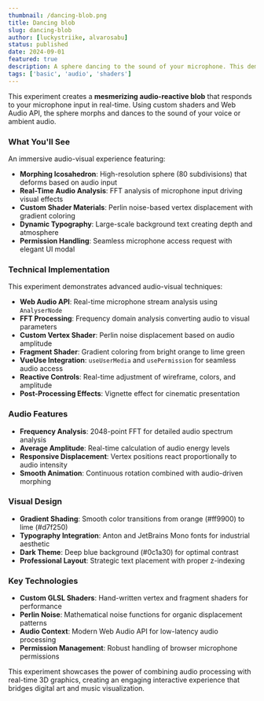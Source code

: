 ```yaml
---
thumbnail: /dancing-blob.png
title: Dancing blob
slug: dancing-blob
author: [luckystriike, alvarosabu]
status: published
date: 2024-09-01
featured: true
description: A sphere dancing to the sound of your microphone. This demo utilizes your microphone, so please ensure that you allow access.
tags: ['basic', 'audio', 'shaders']
---
```


This experiment creates a **mesmerizing audio-reactive blob** that responds to your microphone input in real-time. Using custom shaders and Web Audio API, the sphere morphs and dances to the sound of your voice or ambient audio.

### What You'll See

An immersive audio-visual experience featuring:

- **Morphing Icosahedron**: High-resolution sphere (80 subdivisions) that deforms based on audio input
- **Real-Time Audio Analysis**: FFT analysis of microphone input driving visual effects
- **Custom Shader Materials**: Perlin noise-based vertex displacement with gradient coloring
- **Dynamic Typography**: Large-scale background text creating depth and atmosphere
- **Permission Handling**: Seamless microphone access request with elegant UI modal

### Technical Implementation

This experiment demonstrates advanced audio-visual techniques:

- **Web Audio API**: Real-time microphone stream analysis using `AnalyserNode`
- **FFT Processing**: Frequency domain analysis converting audio to visual parameters
- **Custom Vertex Shader**: Perlin noise displacement based on audio amplitude
- **Fragment Shader**: Gradient coloring from bright orange to lime green
- **VueUse Integration**: `useUserMedia` and `usePermission` for seamless audio access
- **Reactive Controls**: Real-time adjustment of wireframe, colors, and amplitude
- **Post-Processing Effects**: Vignette effect for cinematic presentation

### Audio Features

- **Frequency Analysis**: 2048-point FFT for detailed audio spectrum analysis
- **Average Amplitude**: Real-time calculation of audio energy levels
- **Responsive Displacement**: Vertex positions react proportionally to audio intensity
- **Smooth Animation**: Continuous rotation combined with audio-driven morphing

### Visual Design

- **Gradient Shading**: Smooth color transitions from orange (#ff9900) to lime (#d7f250)
- **Typography Integration**: Anton and JetBrains Mono fonts for industrial aesthetic
- **Dark Theme**: Deep blue background (#0c1a30) for optimal contrast
- **Professional Layout**: Strategic text placement with proper z-indexing

### Key Technologies

- **Custom GLSL Shaders**: Hand-written vertex and fragment shaders for performance
- **Perlin Noise**: Mathematical noise functions for organic displacement patterns
- **Audio Context**: Modern Web Audio API for low-latency audio processing
- **Permission Management**: Robust handling of browser microphone permissions

This experiment showcases the power of combining audio processing with real-time 3D graphics, creating an engaging interactive experience that bridges digital art and music visualization.

